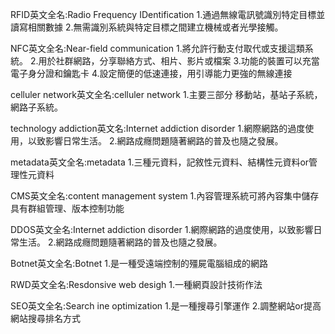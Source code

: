 RFID英文全名:Radio Frequency IDentification
1.通過無線電訊號識別特定目標並讀寫相關數據
2.無需識別系統與特定目標之間建立機械或者光學接觸。

NFC英文全名:Near-field communication
1.將允許行動支付取代或支援這類系統。
2.用於社群網路，分享聯絡方式、相片、影片或檔案
3.功能的裝置可以充當電子身分證和鑰匙卡
4.設定簡便的低速連接，用引導能力更強的無線連接

celluler network英文全名:celluler network
1.主要三部分 移動站，基站子系統，網路子系統。

technology addiction英文名:Internet addiction disorder
1.網際網路的過度使用，以致影響日常生活。
2.網路成癮問題隨著網路的普及也隨之發展。

metadata英文全名:metadata
1.三種元資料，記敘性元資料、結構性元資料or管理性元資料

CMS英文全名:content management system
1.內容管理系統可將內容集中儲存具有群組管理、版本控制功能

DDOS英文全名:Internet addiction disorder
1.網際網路的過度使用，以致影響日常生活。
2.網路成癮問題隨著網路的普及也隨之發展。

Botnet英文全名:Botnet
1.是一種受遠端控制的殭屍電腦組成的網路

RWD英文全名:Resdonsive web desigh
1.一種網頁設計技術作法

SEO英文全名:Search ine optimization
1.是一種搜尋引擎運作
2.調整網站or提高網站搜尋排名方式




